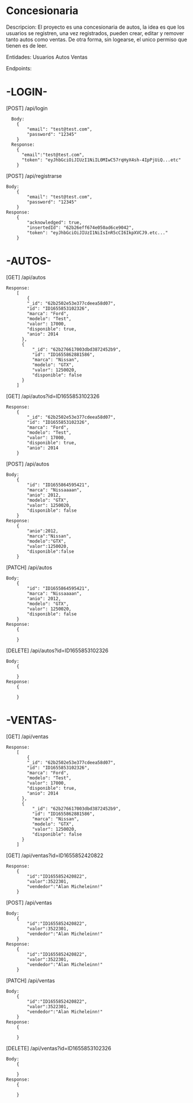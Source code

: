 # Concesionaria
Descripcion:
El proyecto es una concesionaria de autos, la idea es que los usuarios se registren, una vez registrados, pueden crear, editar y remover tanto autos como ventas.
De otra forma, sin logearse, el unico permiso que tienen es de leer.

Entidades:
Usuarios
Autos
Ventas

Endpoints:

# -LOGIN-


[POST] /api/login
```
  Body:
    {
        "email": "test@test.com",
        "password": "12345"
    }
  Response:
    {
      "email":"test@test.com",
      "token": "eyJhbGciOiJIUzI1NiIL0MIwC57rqHyX4sh-4IpPjUiQ...etc"
    }
```

[POST] /api/registrarse
```
Body:
    {
        "email": "test@test.com",
        "password": "12345"
    }
Response:
    {
        "acknowledged": true,
        "insertedId": "62b26eff674e050ad6ce9042",
        "token": "eyJhbGciOiJIUzI1NiIsInR5cCI6IkpXVCJ9.etc..."
    }
```

# -AUTOS-

[GET] /api/autos
```
Response:
    [
        {
        "_id": "62b2502e53e377cdeea58d07",
        "id": "ID1655853102326",
        "marca": "Ford",
        "modelo": "Test",
        "valor": 17000,
        "disponible": true,
        "anio": 2014
      },
      {
          "_id": "62b276617003dbd3872452b9",
          "id": "ID1655862881586",
          "marca": "Nissan",
          "modelo": "GTX",
          "valor": 1250020,
          "disponible": false
      }
    ]
```
[GET] /api/autos?id=ID1655853102326
    
```
Response:
    {
        "_id": "62b2502e53e377cdeea58d07",
        "id": "ID1655853102326",
        "marca": "Ford",
        "modelo": "Test",
        "valor": 17000,
        "disponible": true,
        "anio": 2014
    }
```
[POST] /api/autos
    
```
Body:
    {
        "id": "ID1655864595421",
        "marca": "Nissaaaan",
        "anio": 2012,
        "modelo": "GTX",
        "valor": 1250020,
        "disponible": false
    }
Response:
    {
        "anio":2012,
        "marca":"Nissan",
        "modelo":"GTX",
        "valor":1250020,
        "disponible":false
    }
```
[PATCH] /api/autos
    
```
Body:
    {
        "id": "ID1655864595421",
        "marca": "Nissaaaan",
        "anio": 2012,
        "modelo": "GTX",
        "valor": 1250020,
        "disponible": false
    }
Response:
    {

    }
```
[DELETE] /api/autos?id=ID1655853102326
    
```
Body:
    {

    }
Response:
    {

    }
```

# -VENTAS-

[GET] /api/ventas
```
Response:
    [
        {
        "_id": "62b2502e53e377cdeea58d07",
        "id": "ID1655853102326",
        "marca": "Ford",
        "modelo": "Test",
        "valor": 17000,
        "disponible": true,
        "anio": 2014
      },
      {
          "_id": "62b276617003dbd3872452b9",
          "id": "ID1655862881586",
          "marca": "Nissan",
          "modelo": "GTX",
          "valor": 1250020,
          "disponible": false
      }
    ]
```
[GET] /api/ventas?id=ID1655852420822
    
```
Response:
    {
        "id":"ID1655852420822",
        "valor":3522301,
        "vendedor":"Alan Micheleinn!"
    }
```
[POST] /api/ventas
    
```
Body:
    {
        "id":"ID1655852420822",
        "valor":3522301,
        "vendedor":"Alan Micheleinn!"
    }
Response:
    {
        "id":"ID1655852420822",
        "valor":3522301,
        "vendedor":"Alan Micheleinn!"
    }
```
[PATCH] /api/ventas
    
```
Body:
    {
        "id":"ID1655852420822",
        "valor":3522301,
        "vendedor":"Alan Micheleinn!"
    }
Response:
    {

    }
```
[DELETE] /api/ventas?id=ID1655853102326
    
```
Body:
    {

    }
Response:
    {

    }
```
